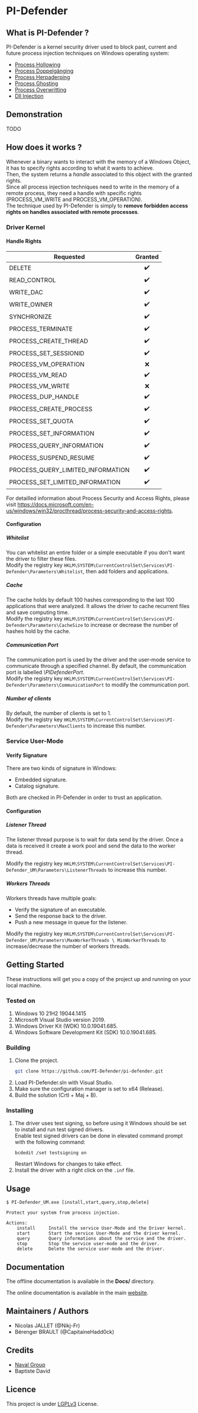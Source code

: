 # PI-Defender

## What is PI-Defender ?

PI-Defender is a kernel security driver used to block past, current and future process injection techniques on Windows operating system:
* [Process Hollowing](https://attack.mitre.org/techniques/T1055/012/)
* [Process Doppelgänging](https://attack.mitre.org/techniques/T1055/013/)
* [Process Herpaderping](https://jxy-s.github.io/herpaderping/)
* [Process Ghosting](https://www.elasstic.co/fr/blog/process-ghosting-a-new-executable-image-tampering-attack)
* [Process Overwritting](https://github.com/hasherazade/process-overwriting)
* [Dll Injection](https://attack.mitre.org/techniques/T1055/001/)

## Demonstration

TODO

## How does it works ?

Whenever a binary wants to interact with the memory of a Windows Object, it has to specify rights according to what it wants to achieve.  
Then, the system returns a *handle* associated to this object with the granted rights.  
Since all process injection techniques need to write in the memory of a remote process, they need a handle with specific rights (PROCESS_VM_WRITE and PROCESS_VM_OPERATION).  
The technique used by PI-Defender is simply to **remove forbidden access rights on handles associated with remote processes**.

### Driver Kernel

#### Handle Rights

| Requested                         | Granted            |
| ---------------------------------	| :----------------: |
| DELETE                            | :heavy_check_mark: |
| READ_CONTROL                      | :heavy_check_mark: |
| WRITE_DAC                         | :heavy_check_mark: |
| WRITE_OWNER                       | :heavy_check_mark: |
| SYNCHRONIZE                       | :heavy_check_mark: |
| PROCESS_TERMINATE                 | :heavy_check_mark: |
| PROCESS_CREATE_THREAD             | :heavy_check_mark: |
| PROCESS_SET_SESSIONID             | :heavy_check_mark: |
| PROCESS_VM_OPERATION              | :x:                |
| PROCESS_VM_READ                   | :heavy_check_mark: |
| PROCESS_VM_WRITE                  | :x:                |
| PROCESS_DUP_HANDLE                | :heavy_check_mark: |
| PROCESS_CREATE_PROCESS            | :heavy_check_mark: |
| PROCESS_SET_QUOTA                 | :heavy_check_mark: |
| PROCESS_SET_INFORMATION           | :heavy_check_mark: |
| PROCESS_QUERY_INFORMATION         | :heavy_check_mark: |
| PROCESS_SUSPEND_RESUME            | :heavy_check_mark: |
| PROCESS_QUERY_LIMITED_INFORMATION | :heavy_check_mark: |
| PROCESS_SET_LIMITED_INFORMATION   | :heavy_check_mark: |

For detailled information about Process Security and Access Rights, please visit https://docs.microsoft.com/en-us/windows/win32/procthread/process-security-and-access-rights.

#### Configuration

##### Whitelist

You can whitelist an entire folder or a simple executable if you don't want the driver to filter these files.  
Modify the registry key ```HKLM\SYSTEM\CurrentControlSet\Services\PI-Defender\Parameters\Whitelist```, then add folders and applications.

##### Cache

The cache holds by default 100 hashes corresponding to the last 100 applications that were analyzed.
It allows the driver to cache recurrent files and save computing time.  
Modify the registry key ```HKLM\SYSTEM\CurrentControlSet\Services\PI-Defender\Parameters\CacheSize``` to increase or decrease the number of hashes hold by the cache.

##### Communication Port

The communication port is used by the driver and the user-mode service to communicate through a specified channel.
By default, the communication port is labelled _\PIDefenderPort_.  
Modify the registry key ```HKLM\SYSTEM\CurrentControlSet\Services\PI-Defender\Parameters\CommunicationPort``` to modify the communication port.

##### Number of clients

By default, the number of clients is set to 1.  
Modify the registry key ```HKLM\SYSTEM\CurrentControlSet\Services\PI-Defender\Parameters\MaxClients``` to increase this number.

### Service User-Mode

#### Verify Signature

There are two kinds of signature in Windows:
* Embedded signature.
* Catalog signature.

Both are checked in PI-Defender in order to trust an application.

#### Configuration

##### Listener Thread

The listener thread purpose is to wait for data send by the driver. Once a data is received it create a work pool and send the data to the worker thread.

Modify the registry key ```HKLM\SYSTEM\CurrentControlSet\Services\PI-Defender_UM\Parameters\ListenerThreads``` to increase this number.

##### Workers Threads

Workers threads have multiple goals:
* Verify the signature of an executable.
* Send the response back to the driver.
* Push a new message in queue for the listener.

Modify the registry key ```HKLM\SYSTEM\CurrentControlSet\Services\PI-Defender_UM\Parameters\MaxWorkerThreads \ MinWorkerThreads``` to increase/decrease the number of workers threads.

## Getting Started

These instructions will get you a copy of the project up and running on your local machine.

### Tested on
1. Windows 10 21H2 19044.1415
2. Microsoft Visual Studio version 2019.
3. Windows Driver Kit (WDK) 10.0.19041.685.
4. Windows Software Development Kit (SDK) 10.0.19041.685.

### Building
1. Clone the project.  
	```bash
	git clone https://github.com/PI-Defender/pi-defender.git
	```
2. Load PI-Defender.sln with Visual Studio.
3. Make sure the configuration manager is set to x64 (Release).
4. Build the solution (Crtl + Maj + B).

### Installing
1. The driver uses test signing, so before using it Windows should be set to install and run test signed drivers.  
	Enable test signed drivers can be done in elevated command prompt with the following command:  
	```
	bcdedit /set testsigning on
	```  
	Restart Windows for changes to take effect.  
2. Install the driver with a right click on the ```.inf``` file.

## Usage
```
$ PI-Defender_UM.exe [install,start,query,stop,delete]

Protect your system from process injection.

Actions:
	install		Install the service User-Mode and the Driver kernel.
	start		Start the service User-Mode and the driver kernel.
	query		Query informations about the service and the driver.
	stop		Stop the service user-mode and the driver.
	delete		Delete the service user-mode and the driver.
```

## Documentation

The offline documentation is available in the **Docs/** directory.

The online documentation is available in the main [website](https://pi-defender.github.io/).

## Maintainers / Authors

* Nicolas JALLET (@Nikj-Fr)
* Bérenger BRAULT (@CapitaineHadd0ck)

## Credits

* [Naval Group](https://www.naval-group.com/en)
* Baptiste David

## Licence

This project is under [LGPLv3](https://choosealicense.com/licenses/lgpl-3.0) License.